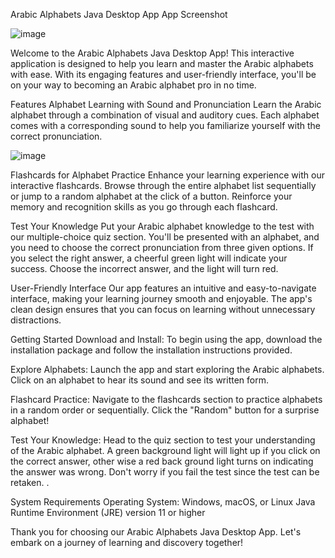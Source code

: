 Arabic Alphabets Java Desktop App
App Screenshot

![image](https://github.com/codenson/ArabicLingo/assets/113551785/84cf2eab-cacf-4d14-a3f6-3ffe846d671d)


Welcome to the Arabic Alphabets Java Desktop App! This interactive application is designed to help you learn and master the Arabic alphabets with ease. With its engaging features and user-friendly interface, you'll be on your way to becoming an Arabic alphabet pro in no time.


Features
Alphabet Learning with Sound and Pronunciation
Learn the Arabic alphabet through a combination of visual and auditory cues. Each alphabet comes with a corresponding sound to help you familiarize yourself with the correct pronunciation.

![image](https://github.com/codenson/ArabicLingo/assets/113551785/7476359a-7507-41cb-84bb-8da6bc90577d)


Flashcards for Alphabet Practice
Enhance your learning experience with our interactive flashcards. Browse through the entire alphabet list sequentially or jump to a random alphabet at the click of a button. Reinforce your memory and recognition skills as you go through each flashcard.

Test Your Knowledge
Put your Arabic alphabet knowledge to the test with our multiple-choice quiz section. You'll be presented with an alphabet, and you need to choose the correct pronunciation from three given options. If you select the right answer, a cheerful green light will indicate your success. Choose the incorrect answer, and the light will turn red.

User-Friendly Interface
Our app features an intuitive and easy-to-navigate interface, making your learning journey smooth and enjoyable. The app's clean design ensures that you can focus on learning without unnecessary distractions.

Getting Started
Download and Install: To begin using the app, download the installation package and follow the installation instructions provided.

Explore Alphabets: Launch the app and start exploring the Arabic alphabets. Click on an alphabet to hear its sound and see its written form.

Flashcard Practice: Navigate to the flashcards section to practice alphabets in a random order or sequentially. Click the "Random" button for a surprise alphabet!

Test Your Knowledge: Head to the quiz section to test your understanding of the Arabic alphabet.  A green background light will light up if you click on the correct answer, other wise a red back ground light turns on indicating the answer was wrong. Don't worry if you fail the test since the test can be retaken.  .

System Requirements
Operating System: Windows, macOS, or Linux
Java Runtime Environment (JRE) version 11 or higher

Thank you for choosing our Arabic Alphabets Java Desktop App. Let's embark on a journey of learning and discovery together!

